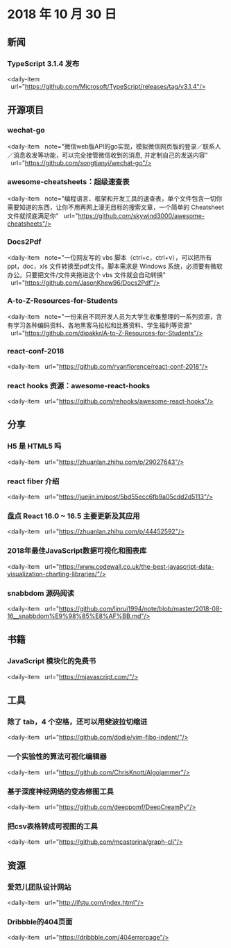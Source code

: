 # 2018 年 10 月 30 日

## 新闻

### TypeScript 3.1.4 发布

<daily-item
  url="https://github.com/Microsoft/TypeScript/releases/tag/v3.1.4"/>

## 开源项目

### wechat-go

<daily-item
  note="微信web版API的go实现，模拟微信网页版的登录／联系人／消息收发等功能，可以完全接管微信收到的消息, 并定制自己的发送内容"
  url="https://github.com/songtianyi/wechat-go"/>

### awesome-cheatsheets：超级速查表

<daily-item
  note="编程语言、框架和开发工具的速查表，单个文件包含一切你需要知道的东西，让你不用再网上漫无目标的搜索文章，一个简单的 Cheatsheet 文件就彻底满足你"
  url="https://github.com/skywind3000/awesome-cheatsheets"/>

### Docs2Pdf

<daily-item
  note="一位网友写的 vbs 脚本（ctrl+c，ctrl+v），可以把所有 ppt，doc，xls 文件转换至pdf文件。脚本需求是 Windows 系统，必须要有微软办公。只要把文件/文件夹拖进这个 vbs 文件就会自动转换"
  url="https://github.com/JasonKhew96/Docs2Pdf"/>

### A-to-Z-Resources-for-Students

<daily-item
  note="一份来自不同开发人员为大学生收集整理的一系列资源，含有学习各种编码资料、各地黑客马拉松和比赛资料、学生福利等资源"
  url="https://github.com/dipakkr/A-to-Z-Resources-for-Students"/>

### react-conf-2018

<daily-item
  url="https://github.com/ryanflorence/react-conf-2018"/>

### react hooks 资源：awesome-react-hooks

<daily-item
  url="https://github.com/rehooks/awesome-react-hooks"/>

## 分享

### H5 是 HTML5 吗

<daily-item
  url="https://zhuanlan.zhihu.com/p/29027643"/>

### react fiber 介绍

<daily-item
  url="https://juejin.im/post/5bd55ecc6fb9a05cdd2d5113"/>

### 盘点 React 16.0 ~ 16.5 主要更新及其应用

<daily-item
  url="https://zhuanlan.zhihu.com/p/44452592"/>

### 2018年最佳JavaScript数据可视化和图表库

<daily-item
  url="https://www.codewall.co.uk/the-best-javascript-data-visualization-charting-libraries/"/>

### snabbdom 源码阅读

<daily-item
  url="https://github.com/linrui1994/note/blob/master/2018-08-16__snabbdom%E9%98%85%E8%AF%BB.md"/>

## 书籍

### JavaScript 模块化的免费书

<daily-item
  url="https://mjavascript.com/"/>

## 工具

### 除了 tab，4 个空格，还可以用斐波拉切缩进

<daily-item
  url="https://github.com/dodie/vim-fibo-indent/"/>

### 一个实验性的算法可视化编辑器

<daily-item
  url="https://github.com/ChrisKnott/Algojammer"/>

### 基于深度神经网络的变态修图工具

<daily-item
  url="https://github.com/deeppomf/DeepCreamPy"/>

### 把csv表格转成可视图的工具

<daily-item
  url="https://github.com/mcastorina/graph-cli"/>

## 资源

### 爱范儿团队设计网站

<daily-item
  url="http://ifstu.com/index.html"/>

### Dribbble的404页面

<daily-item
  url="https://dribbble.com/404errorpage"/>